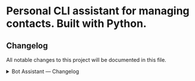 # Personal CLI assistant for managing contacts. Built with Python.


## Changelog
All notable changes to this project will be documented in this file.

<details>
<summary>Bot Assistant — Changelog</summary>

---
<details>
<summary>[1.2.0] - 2025-06-10</summary>

---

## [1.2.0] - 2025-06-10
### Added
`hello` command enhancements:
- Greets user based on last visit timestamp
- Displays a random joke or motivational message
- Random "good mood" message with each greeting
- Includes help prompt for user guidance
### Changed
- Improved translation coverage for EN / UA
- Refined logging for startup and greetings

---
</details>


<details>
<summary>[1.1.0] - 2025-06-05</summary>

---

## [1.1.0] - 2025-06-05
### Added
- Logging for help and other core commands
- Centralized translation support via translate.py
### Changed
Refactored `help` command:
- Displayed in clean, aligned tabular format
- Multilingual descriptions and usage examples

---
</details>


<details>
<summary>[1.0.0] - 2025-06-01</summary>

---

## [1.0.0] - 2025-06-01
### Added
- Initial implementation of CLI assistant
- Basic command set:
 `add`, `change`, `phone`, `all`, `help`, `delete`, `exit`
- Birthday and restore support
- Data persistence with addressbook.pkl
- Language switching between Ukrainian and English

---
</details>
</details>

